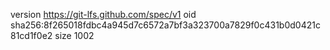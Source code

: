 version https://git-lfs.github.com/spec/v1
oid sha256:8f265018fdbc4a945d7c6572a7bf3a323700a7829f0c431b0d0421c81cd1f0e2
size 1002
